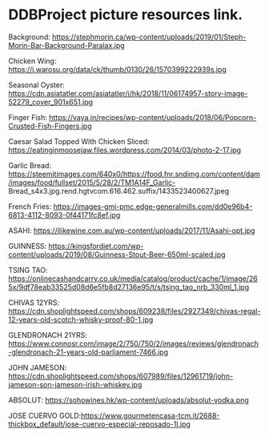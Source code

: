 # DDBProject picture resources link.
Background: https://stephmorin.ca/wp-content/uploads/2019/01/Steph-Morin-Bar-Background-Paralax.jpg

Chicken Wing: https://i.warosu.org/data/ck/thumb/0130/26/1570399222939s.jpg

Seasonal Oyster: https://cdn.asiatatler.com/asiatatler/i/hk/2018/11/06174957-story-image-52279_cover_901x651.jpg

Finger Fish: https://vaya.in/recipes/wp-content/uploads/2018/06/Popcorn-Crusted-Fish-Fingers.jpg

Caesar Salad Topped With Chicken Sliced: https://eatinginmoosejaw.files.wordpress.com/2014/03/photo-2-17.jpg

Garlic Bread: https://steemitimages.com/640x0/https://food.fnr.sndimg.com/content/dam/images/food/fullset/2015/5/28/2/TM1A14F_Garlic-
Bread_s4x3.jpg.rend.hgtvcom.616.462.suffix/1433523400627.jpeg

French Fries: https://images-gmi-pmc.edge-generalmills.com/dd0e96b4-6813-4112-8093-0f44171fc8ef.jpg

ASAHI: https://ilikewine.com.au/wp-content/uploads/2017/11/Asahi-opt.jpg

GUINNESS: https://kingsfordiet.com/wp-content/uploads/2019/08/Guinness-Stout-Beer-650ml-scaled.jpg

TSING TAO: https://onlinecashandcarry.co.uk/media/catalog/product/cache/1/image/265x/9df78eab33525d08d6e5fb8d27136e95/t/s/tsing_tao_nrb_330ml_1.jpg

CHIVAS 12YRS: https://cdn.shoplightspeed.com/shops/609238/files/2927349/chivas-regal-12-years-old-scotch-whisky-proof-80-1.jpg

GLENDRONACH 21YRS: https://www.connosr.com/image/2/750/750/2/images/reviews/glendronach-glendronach-21-years-old-parliament-7466.jpg

JOHN JAMESON: https://cdn.shoplightspeed.com/shops/607989/files/12961719/john-jameson-son-jameson-irish-whiskey.jpg

ABSOLUT: https://sohowines.hk/wp-content/uploads/absolut-vodka.png

JOSE CUERVO GOLD:https://www.gourmetencasa-tcm.it/2688-thickbox_default/jose-cuervo-especial-reposado-1l.jpg
